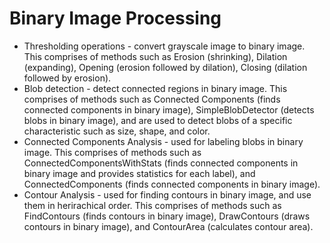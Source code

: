 # Binary Image Processing
* Thresholding operations - convert grayscale image to binary image. This comprises of methods such as Erosion (shrinking), Dilation (expanding), Opening (erosion followed by dilation), Closing (dilation followed by erosion).
* Blob detection - detect connected regions in binary image. This comprises of methods such as Connected Components (finds connected components in binary image), SimpleBlobDetector (detects blobs in binary image), and are used to detect blobs of a specific characteristic such as size, shape, and color.
* Connected Components Analysis - used for labeling blobs in binary image. This comprises of methods such as ConnectedComponentsWithStats (finds connected components in binary image and provides statistics for each label), and ConnectedComponents (finds connected components in binary image).
* Contour Analysis - used for finding contours in binary image, and use them in herirachical order. This comprises of methods such as FindContours (finds contours in binary image), DrawContours (draws contours in binary image), and ContourArea (calculates contour area).
